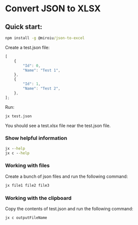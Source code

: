 # Convert JSON to XLSX

## Quick start:

```cmd
npm install -g @miroiu/json-to-excel
```

Create a test.json file:

```js
[
	{
		"Id": 0,
		"Name": "Test 1",
	},
	{
		"Id": 1,
		"Name": "Test 2",
	},
];
```

Run:

```cmd
jx test.json
```

You should see a test.xlsx file near the test.json file.

### Show helpful information

```cmd
jx --help
jx c --help
```

### Working with files

Create a bunch of json files and run the following command:

```cmd
jx file1 file2 file3
```

### Working with the clipboard

Copy the contents of test.json and run the following command:

```cmd
jx c outputFileName
```
